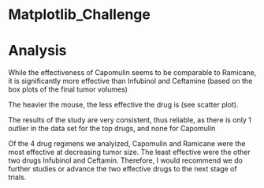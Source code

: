 # Matplotlib_Challenge 
# Analysis 
While the effectiveness of Capomulin seems to be comparable to Ramicane, it is significantly more effective than Infubinol and Ceftamine (based on the box plots of the final tumor volumes)

The heavier the mouse, the less effective the drug is (see scatter plot). 

The results of the study are very consistent, thus reliable, as there is only 1 outlier in the data set for the top drugs, and none for Capomulin 

Of the 4 drug regimens we analyized, Capomulin and Ramicane were the most effective at decreasing tumor size. The least effective were the other two drugs Infubinol and Ceftamin. Therefore, I would recommend we do further studies or advance the two effective drugs to the next stage of trials.
 
